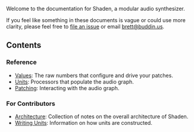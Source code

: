 Welcome to the documentation for Shaden, a modular audio synthesizer.

If you feel like something in these documents is vague or could use more clarity, please feel free to [file an
issue](https://github.com/brettbuddin/shaden/issues) or email [brett@buddin.us](mailto:brett@buddin.us).

## Contents

### Reference

- [Values](Values): The raw numbers that configure and drive your patches.
- [Units](Units): Processors that populate the audio graph.
- [Patching](Patching): Interacting with the audio graph.

### For Contributors

- [Architecture](Architecture): Collection of notes on the overall architecture of Shaden.
- [Writing Units](Writing-Units): Information on how units are constructed.
